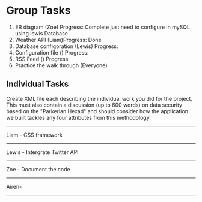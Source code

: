 
# Group Tasks

1. ER diagram (Zoe) Progress: Complete just need to configure in mySQL using lewis Database
2. Weather API (Liam)Progress: Done
3. Database configoration (Lewis) Progress:
4. Configuration file () Progress:
5. RSS Feed () Progress: 
7. Practice the walk through (Everyone)

## Individual Tasks

Create XML file each describing the individual work you did for the project. This must also contain a discussion (up to 600 words) on data security based on the "Parkerian Hexad" and should consider how the application we built tackles any four attributes from this methodology. 


*** 
Liam - CSS framework 
*** 
Lewis - Intergrate Twitter API 
***
Zoe - Document the code
***
Airen- 
***



